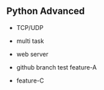 ## Python Advanced

* TCP/UDP

* multi task

* web server

* github
branch test feature-A
- feature-C
